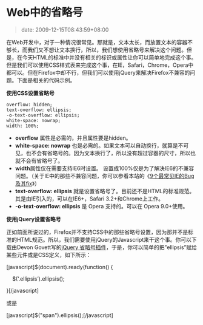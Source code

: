 # Web中的省略号
>date: 2009-12-15T08:43:59+08:00


在Web开发中，对于一种情况很常见。那就是，文本太长，而放置文本的容器不够长，而我们又不想让文本换行，所以，我们想使用省略号来解决这个问题。但是，在今天HTML的标准中并没有相关的标识或属性让你可以简单地完成这个事。但是我们可以使用CSS样式表来完成这个事，在IE，Safari，Chrome，Opera中都可以。但在Firefox中却不行，但我们可以使用jQuery来解决Firefox不兼容的问题。下面是相关的代码示例。


**使用CSS设置省略号**



```
overflow: hidden;
text-overflow: ellipsis;
-o-text-overflow: ellipsis;
white-space: nowrap;
width: 100%;

```


* **overflow** 属性是必需的，并且属性要是hidden。
* **white-space: nowrap** 也是必需的。如果文本可以自动换行，就算是不可见，也不会有省略号的。因为文本换行了，所以没有超过容器的尺寸，所以也就不会有省略号了。
* **width**属性仅在需要支持IE6时设置。 设置成100%仅是为了解决IE6的不兼容问题。（关于IE中的那些不兼容问题，你可以参看本站的《[9个最常见IE的Bug及其fix](https://coolshell.cn/articles/1817.html)》）
* **text-overflow: ellipsis** 就是设置省略号了。目前还不是HTML的标准规范。其是由IE引入的，可以在IE6+，Safari 3.2+和Chrome上工作。
* **-o-text-overflow: ellipsis** 是 Opera 支持的。可以在 Opera 9.0+使用。


**使用jQuery设置省略号**


正如前面所说过的，Firefox并不支持CSS中的那些省略号设置，因为那并不是标准的HTML规范。所以，我们需要使用jQuery的Javascript来干这个事。你可以下载由Devon Govett写的[jQuery 省略号插件](http://devongovett.wordpress.com/2009/04/06/text-overflow-ellipsis-for-firefox-via-jquery/)，于是，你可以简单的把”ellipsis”赋给某些元件或是CSS定义，如下所示：


[javascript]$(document).ready(function() {  

    $(‘.ellipsis’).ellipsis();  

}[/javascript]


或是


[javascript]$("span").ellipsis();[/javascript]


